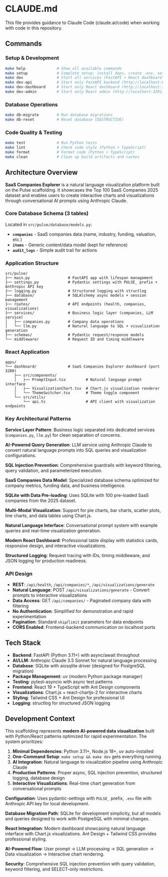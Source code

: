 # CLAUDE.md

This file provides guidance to Claude Code (claude.ai/code) when working with code in this repository.

## Commands

### Setup & Development
```bash
make help              # Show all available commands
make setup             # Complete setup: install deps, create .env, setup React apps
make dev               # Start all services (FastAPI + React dashboard + admin)
make dev-api           # Start only FastAPI backend (http://localhost:8200)
make dev-dashboard     # Start only React dashboard (http://localhost:3200)
make dev-admin         # Start only React admin (http://localhost:3201)
```

### Database Operations
```bash
make db-migrate        # Run database migrations
make db-reset          # Reset database (DESTRUCTIVE)
```

### Code Quality & Testing
```bash
make test              # Run Python tests
make lint              # Check code style (Python + TypeScript)
make format            # Format code (Python + TypeScript)
make clean             # Clean up build artifacts and caches
```

## Architecture Overview

**SaaS Companies Explorer** is a natural language visualization platform built on the Pulse scaffolding. It showcases the Top 100 SaaS Companies 2025 dataset and enables users to create interactive charts and visualizations through conversational AI prompts using Anthropic Claude.

### Core Database Schema (3 tables)
Located in `src/pulse/database/models.py`:
- **`companies`** - SaaS companies data (name, industry, funding, valuation, etc.)
- **`items`** - Generic content/data model (kept for reference)
- **`audit_logs`** - Simple audit trail for actions

### Application Structure
```
src/pulse/
├── main.py                 # FastAPI app with lifespan management
├── settings.py             # Pydantic settings with PULSE_ prefix + Anthropic API key
├── logging.py              # Structured logging with structlog
├── database/               # SQLAlchemy async models + session management
├── routes/                 # API endpoints (health, companies, visualizations)
├── services/               # Business logic layer (companies, LLM service)
│   ├── companies.py        # Company data operations
│   └── llm.py              # Natural language to SQL + visualization generation
├── schemas/                # Pydantic request/response models
└── middleware/             # Request ID and timing middleware
```

### React Application
```
apps/
└── dashboard/              # SaaS Companies Explorer dashboard (port 3200)
    ├── src/components/
    │   ├── PromptInput.tsx         # Natural language prompt interface
    │   ├── VisualizationChart.tsx  # Chart.js visualization renderer
    │   └── ThemeSwitcher.tsx       # Theme toggle component
    └── src/utils/
        └── api.ts                  # API client with visualization endpoints
```

### Key Architectural Patterns

**Service Layer Pattern**: Business logic separated into dedicated services (`companies.py`, `llm.py`) for clean separation of concerns.

**AI-Powered Query Generation**: LLM service using Anthropic Claude to convert natural language prompts into SQL queries and visualization configurations.

**SQL Injection Prevention**: Comprehensive guardrails with keyword filtering, query validation, and parameterized execution.

**SaaS Companies Data Model**: Specialized database schema optimized for company metrics, funding data, and business intelligence.

**SQLite with Data Pre-loading**: Uses SQLite with 100 pre-loaded SaaS companies from the 2025 dataset.

**Multi-Modal Visualization**: Support for pie charts, bar charts, scatter plots, line charts, and data tables using Chart.js.

**Natural Language Interface**: Conversational prompt system with example queries and real-time visualization generation.

**Modern React Dashboard**: Professional table display with statistics cards, responsive design, and interactive visualizations.

**Structured Logging**: Request tracing with IDs, timing middleware, and JSON logging for production readiness.

### API Design
- **REST**: `/api/health`, `/api/companies/*`, `/api/visualizations/generate`
- **Natural Language**: POST `/api/visualizations/generate` - Convert prompts to interactive visualizations
- **Data Access**: GET `/api/companies/` - Paginated company data with filtering
- **No Authentication**: Simplified for demonstration and rapid experimentation
- **Pagination**: Standard `skip`/`limit` parameters for data endpoints
- **CORS Enabled**: Frontend-backend communication on localhost ports

## Tech Stack
- **Backend**: FastAPI (Python 3.11+) with async/await throughout
- **AI/LLM**: Anthropic Claude 3.5 Sonnet for natural language processing
- **Database**: SQLite with aiosqlite driver (designed for PostgreSQL migration)
- **Package Management**: uv (modern Python package manager)
- **Testing**: pytest-asyncio with async test patterns
- **Frontend**: React 19 + TypeScript with Ant Design components
- **Visualizations**: Chart.js + react-chartjs-2 for interactive charts
- **Styling**: Tailwind CSS + Ant Design for professional UI
- **Logging**: structlog for structured JSON logging

## Development Context

This scaffolding represents **modern AI-powered data visualization** built with Python/React patterns optimized for rapid experimentation. The system prioritizes:

1. **Minimal Dependencies**: Python 3.11+, Node.js 18+, uv auto-installed
2. **One-Command Setup**: `make setup && make dev` gets everything running
3. **AI Integration**: Natural language to visualization pipeline using Anthropic Claude
4. **Production Patterns**: Proper async, SQL injection prevention, structured logging, database design
5. **Interactive Visualizations**: Real-time chart generation from conversational prompts

**Configuration**: Uses pydantic-settings with `PULSE_` prefix, `.env` file with Anthropic API key for local development.

**Database Migration Path**: SQLite for development simplicity, but all models and queries designed to work with PostgreSQL with minimal changes.

**React Integration**: Modern dashboard showcasing natural language interface with Chart.js visualizations. Ant Design + Tailwind CSS provides professional styling.

**AI-Powered Flow**: User prompt → LLM processing → SQL generation → Data visualization → Interactive chart rendering.

**Security**: Comprehensive SQL injection prevention with query validation, keyword filtering, and SELECT-only restrictions.